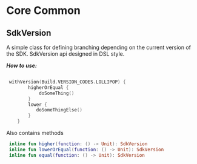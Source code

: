 Core Common
============

SdkVersion
----------
A simple class for defining branching depending on the current version of the SDK.
SdkVersion api designed in DSL style.

***How to use:***

```kotlin

 withVersion(Build.VERSION_CODES.LOLLIPOP) {
        higherOrEqual {
            doSomeThing()
        }
        lower {
           doSomeThingElse()
        }
    }
```

Also contains methods
```kotlin
 inline fun higher(function: () -> Unit): SdkVersion
 inline fun lowerOrEqual(function: () -> Unit): SdkVersion
 inline fun equal(function: () -> Unit): SdkVersion
```